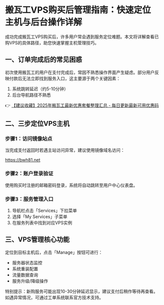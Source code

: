 # 搬瓦工VPS购买后管理指南：快速定位主机与后台操作详解

成功完成搬瓦工VPS购买后，许多用户常会遇到服务定位难题。本文将详解查看已购VPS的具体路径，助您快速掌握主机管理技巧。

## 一、订单完成后的常见困惑
初次使用搬瓦工的用户在支付完成后，常因不熟悉操作界面产生疑虑。部分用户反映付款后无法立即找到服务入口，这主要源于两个关键因素：

1. 系统跳转延迟（约5-10分钟）
2. 后台导航路径不熟悉

👉 [【建议收藏】2025年搬瓦工最新优惠套餐整理汇总 - 每日更新最新可用优惠码](https://bit.ly/banwagon)

## 二、三步定位VPS主机
### 步骤1：访问镜像站点
当完成支付返回时若遇主站访问异常，建议使用镜像域名访问：

https://bwh81.net

### 步骤2：账户登录验证
使用购买时注册的邮箱密码登录，系统将自动跳转至用户中心仪表盘。

### 步骤3：服务管理入口
1. 导航栏点击「Services」下拉菜单
2. 选择「My Services」子菜单
3. 在服务列表中找到对应VPS实例

## 三、VPS管理核心功能
定位到目标主机后，点击「Manage」按钮可进行：
- 服务器状态监控
- 系统重装配置
- 流量数据查询
- 服务升级/降级操作

特别提示：新购服务可能出现10-30分钟延迟显示，建议支付后稍作等待再查看。如遇异常情况，可通过工单系统联系官方技术支持。